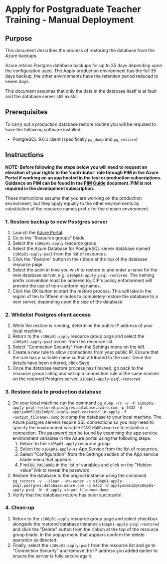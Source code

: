 # Apply for Postgraduate Teacher Training - Manual Deployment

## Purpose

This document describes the process of restoring the database from the Azure backups.

Azure retains Postgres database backups for up to 35 days depending upon the configuration used. The Apply production environment has the full 35 days backup, the other environments have the retention period reduced to seven days.

This document assumes that only the data in the database itself is at fault and the database server still exists.

## Prerequisites

To carry out a production database restore routine you will be required to have the following software installed:
- PostgreSQL 9.6.x client (specifically `pg_dump` and `pg_restore`)

## Instructions

**NOTE: Before following the steps below you will need to request an elevation of your rights to the 'contributor' role through PIM in the Azure Portal if working on an app hosted in the test or production subscriptions. Guidance on PIM can be found in the [PIM Guide](pim-guide.md) document. PIM is not required in the development subscription.**

These instructions assume that you are working on the production environment, but they apply equally to the other environments by substitution of the resource names prefix for the chosen environment.

### 1. Restore backup to new Postgres server
1. Launch the [Azure Portal](https://portal.azure.com).
1. Go to the "Resource groups" blade.
1. Select the `s106p01-apply` resource group.
1. Select the Azure Database for PostgreSQL server database named `s106p01-apply-psql` from the list of resources.
1. Click the "Restore" button in the ribbon at the top of the database resource page.
1. Select the point in time you wish to restore to and enter a name for the new database server, e.g. `s106p01-apply-psql-restored`. The naming prefix convention must be adhered to; CIP's policy enforcement will prevent the use of non-conforming names.
1. Click the OK button to start the restore process. This will take in the region of ten to fifteen minutes to completely restore the database to a new server, depending upon the size of the database.

### 2. Whitelist Postgres client access
1. While the restore is running, determine the public IP address of your local machine.
1. Return to the `s106p01-apply` resource group page and select the `s106p01-apply-psql` server from the resource list.
1. Select "Connection Security" from the Settings menu on the left.
1. Create a new rule to allow connections from your public IP. Ensure that the rule has a suitable name so that attributed to the user. Once the details have been entered, click Save.
1. Once the database restore process has finished, go back to the resource group listing and set up a connection rule in the same manner on the restored Postgres server, `s106p01-apply-psql-restored`.

### 3. Restore data to production database
1. On your local machine run the command `pg_dump -Fc -v -h s106p01-apply-psql-restored.postgres.database.azure.com -p 5432 -U applyadm512@s106p01-apply-psql-restored -W apply -f <output_filname>.dump` to dump the database to your local machine. The Azure postgres servers require SSL connections so you may need to specify the environment variable `PGSSLMODE=require` to establish a connection. The password can be found by examining the app service environment variables in the Azure portal using the following steps:
   1. Return to the `s106p01-apply` resource group.
   1. Select the `s106p01-apply-as` App Service from the list of resources.
   1. Select "Configuration" from the Settings section of the App service blade menu that appears.
   1. Find `DB_PASSWORD` in the list of variables and click on the "Hidden value" link to reveal the password.
1. Restore the database to the original instance using the command `pg_restore -v --clean --no-owner -h s106p01-apply-psql.postgres.database.azure.com -p 5432 -U applyadm512@s106p01-apply-psql -W -d apply <input_filenme>.dump`
1. Verify that the database restore has been successful.


### 4. Clean-up
1. Return to the `s106p01-apply` resource group page and select checkbox alongside the restored database instance `s106p01-apply-psql-restored` and click the "Delete" button from the ribbon at the top of the resource group blade. In the popup menu that appears confirm the delete operation as directed.
1. Finally, select the `s106p01-apply-psql` from the resource list and go to "Connection Security" and remove the IP address you added earlier to ensure the server is fully secure again.
